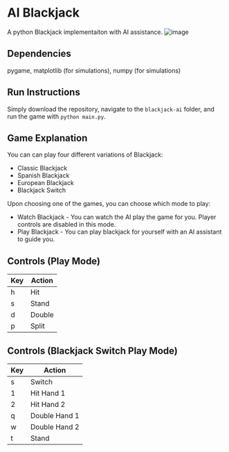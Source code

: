# AI Blackjack
A python Blackjack implementaiton with AI assistance.
![image](https://github.com/user-attachments/assets/83b63fee-a913-42fd-a7d7-a69a08c6fa65)

## Dependencies
pygame, matplotlib (for simulations), numpy (for simulations)

## Run Instructions
Simply download the repository, navigate to the `blackjack-ai` folder, and run the game with `python main.py`.

## Game Explanation
You can can play four different variations of Blackjack:
- Classic Blackjack
- Spanish Blackjack
- European Blackjack
- Blackjack Switch

Upon choosing one of the games, you can choose which mode to play:
- Watch Blackjack - You can watch the AI play the game for you. Player controls are disabled in this mode.
- Play Blackjack - You can play blackjack for yourself with an AI assistant to guide you.

## Controls (Play Mode)
| Key | Action |
| --- | --- |
|h|Hit|
|s|Stand|
|d|Double|
|p|Split|

## Controls (Blackjack Switch Play Mode)
| Key | Action |
| --- | --- |
|s|Switch|
|1|Hit Hand 1|
|2|Hit Hand 2|
|q|Double Hand 1|
|w|Double Hand 2|
|t|Stand|
